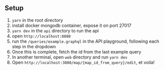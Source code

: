 ## Setup

1. `yarn` in the root directory
2. install docker mongodb container, expose it on port 27017
3. `yarn dev` in the `api` directory to run the api
4. open `http://localhost:8080`
5. run the `/queries/example.graphql` in the API playground, following each step in the dropdown
6. Once this is complete, fetch the id from the last example query
7. In another terminal, open `web` directory and run `yarn dev`
8. Open `http://localhost:3000/map/{map_id_from_query}/edit`, et voila!
